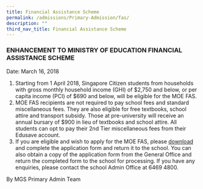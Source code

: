 ```yaml
---
title: Financial Assistance Scheme
permalink: /admissions/Primary-Admission/fas/
description: ""
third_nav_title: Financial Assistance Scheme
---
```


### ENHANCEMENT TO MINISTRY OF EDUCATION FINANCIAL ASSISTANCE SCHEME

Date: March 16, 2018

1. Starting from 1 April 2018, Singapore Citizen students from households with gross monthly household income (GHI) of $2,750 and below, or per capita income (PCI) of $690 and below, will be eligible for the MOE FAS.
2. MOE FAS recipients are not required to pay school fees and standard miscellaneous fees. They are also eligible for free textbooks, school attire and transport subsidy. Those at pre-university will receive an annual bursary of $900 in lieu of textbooks and school attire. All students can opt to pay their 2nd Tier miscellaneous fees from their Edusave account.
3. If you are eligible and wish to apply for the MOE FAS, please [download](files/Primary/AnnexA-Appn-Form-MOE-FAS.pdf) and complete the application form and return it to the school. You can also obtain a copy of the application form from the General Office and return the completed form to the school for processing. If you have any enquiries, please contact the school Admin Office at 6469 4800.

By MGS Primary Admin Team